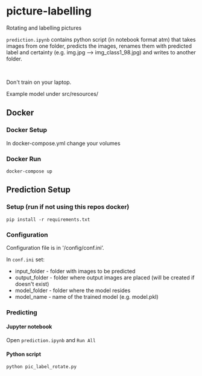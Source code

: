 # picture-labelling
Rotating and labelling pictures

```prediction.ipynb``` contains python script (in notebook format atm) that takes images from one folder, predicts the images, renames them with predicted label and certainty (e.g. img.jpg --> img_class1_98.jpg) and writes to another folder.

&nbsp;

Don't train on your laptop.

Example model under src/resources/

## Docker
### Docker Setup
In docker-compose.yml change your volumes

### Docker Run
```docker-compose up```

## Prediction Setup

### Setup (run if not using this repos docker)
```pip install -r requirements.txt```

### Configuration
Configuration file is in '/config/conf.ini’.

In ```conf.ini``` set:
- input_folder - folder with images to be predicted
- output_folder - folder where output images are placed (will be created if doesn't exist)
- model_folder - folder where the model resides
- model_name - name of the trained model (e.g. model.pkl)

### Predicting
#### Jupyter notebook
Open ```prediction.ipynb``` and ```Run All```
#### Python script
```python pic_label_rotate.py```
